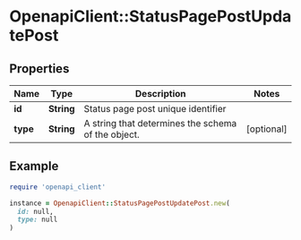 # OpenapiClient::StatusPagePostUpdatePost

## Properties

| Name | Type | Description | Notes |
| ---- | ---- | ----------- | ----- |
| **id** | **String** | Status page post unique identifier |  |
| **type** | **String** | A string that determines the schema of the object. | [optional] |

## Example

```ruby
require 'openapi_client'

instance = OpenapiClient::StatusPagePostUpdatePost.new(
  id: null,
  type: null
)
```

